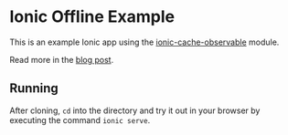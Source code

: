 # Ionic Offline Example

This is an example Ionic app using the [ionic-cache-observable](https://github.com/westphalen/ionic-cache-observable) module.

Read more in the [blog post](https://medium.com/@westphalen/make-offline-capable-ionic-apps-with-cached-observables-12d79a3a1e75).

## Running

After cloning, `cd` into the directory and try it out in your browser by executing the command `ionic serve`.
